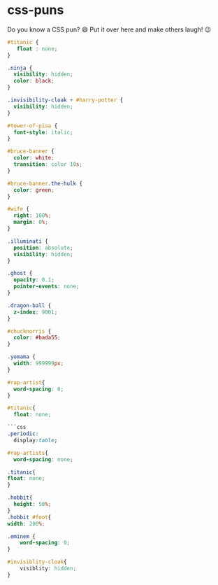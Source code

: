 # css-puns

Do you know a CSS pun? 😄 Put it over here and make others laugh! 😉

```css
#titanic {
   float : none;
}
```

```css
.ninja {
  visibility: hidden;
  color: black;
}
```

```css
.invisibility-cloak + #harry-potter {
  visibility: hidden;
}
```

```css
#tower-of-pisa {
  font-style: italic;
}
```

```css
#bruce-banner {
  color: white;
  transition: color 10s;
}

#bruce-banner.the-hulk {
  color: green;
}
```

```css
#wife {
  right: 100%;
  margin: 0%;
}
```

```css
.illuminati {
  position: absolute;
  visibility: hidden;
}
```

```css
.ghost {
  opacity: 0.1;
  pointer-events: none;
}
```

```css
.dragon-ball {
  z-index: 9001;
}
```

```css
#chucknorris {
  color: #bada55;
}
```

```css
.yomama {
  width: 999999px;
}
```

```css
#rap-artist{
  word-spacing: 0;
}
```

```css
#titanic{
  float: none;

```css
.periodic:
  display:table;
```

```css
#rap-artists{
  word-spacing: none;
```

```css
.titanic{
float: none;
}
```

```css
.hobbit{
  height: 50%;
}
.hobbit #foot{
width: 200%;
```

```css
.eminem {
	word-spacing: 0;
}
```
```css
#invisiblity-cloak{
	visiblity: hidden;
}
```

